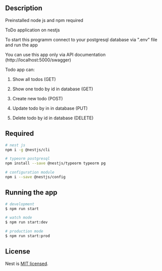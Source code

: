 ## Description

Preinstalled node js and npm required 

ToDo application on nestjs

To start this programm connect to your postgresql database via ".env" file and run the app

You can use this app only via API documentation (http://localhost:5000/swagger)

Todo app can:

1. Show all todos (GET)

2. Show one todo by id in database (GET)

3. Create new todo (POST)

4. Update todo by in in database (PUT)

5. Delete todo by id in database (DELETE)


## Required

```bash
# nest js
npm i -g @nestjs/cli

# typeorm postgresql
npm install --save @nestjs/typeorm typeorm pg

# configuration module
npm i --save @nestjs/config
```

## Running the app

```bash
# development
$ npm run start

# watch mode
$ npm run start:dev

# production mode
$ npm run start:prod
```


## License

Nest is [MIT licensed](LICENSE).
